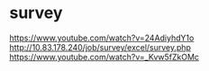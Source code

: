 # survey
https://www.youtube.com/watch?v=24AdiyhdY1o
http://10.83.178.240/job/survey/excel/survey.php
https://www.youtube.com/watch?v=_Kvw5fZkOMc
